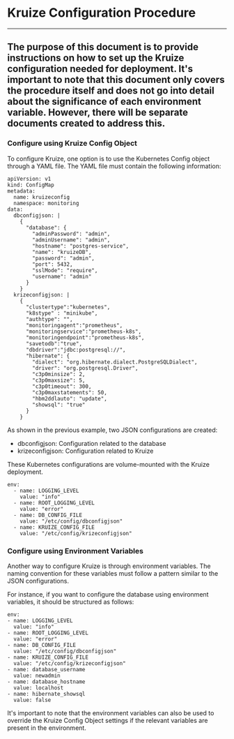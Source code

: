 # **Kruize Configuration Procedure**

---
The purpose of this document is to provide instructions on how to set up the Kruize configuration needed for deployment.
It's important to note that this document only covers the procedure itself and does not go into detail about the
significance of each environment variable. However, there will be separate documents created to address this.
---

### **Configure using Kruize Config Object**

To configure Kruize, one option is to use the Kubernetes Config object through a YAML file. The YAML file must contain
the following information:

```
apiVersion: v1
kind: ConfigMap
metadata:
  name: kruizeconfig
  namespace: monitoring
data:
  dbconfigjson: |
    {
      "database": {
        "adminPassword": "admin",
        "adminUsername": "admin",
        "hostname": "postgres-service",
        "name": "kruizeDB",
        "password": "admin",
        "port": 5432,
        "sslMode": "require",
        "username": "admin"
      }
    }
  krizeconfigjson: |
    {
      "clustertype":"kubernetes",
      "k8stype" : "minikube",
      "authtype": "",
      "monitoringagent":"prometheus",
      "monitoringservice":"prometheus-k8s",
      "monitoringendpoint":"prometheus-k8s",
      "savetodb":"true",
      "dbdriver":"jdbc:postgresql://",
      "hibernate": {
        "dialect": "org.hibernate.dialect.PostgreSQLDialect",
        "driver": "org.postgresql.Driver",
        "c3p0minsize": 2,
        "c3p0maxsize": 5,
        "c3p0timeout": 300,
        "c3p0maxstatements": 50,
        "hbm2ddlauto": "update",
        "showsql": "true"
      }
    }
```

As shown in the previous example, two JSON configurations are created:

* dbconfigjson: Configuration related to the database
* krizeconfigjson: Configuration related to Kruize

These Kubernetes configurations are volume-mounted with the Kruize deployment.

```
env:
  - name: LOGGING_LEVEL
    value: "info"
  - name: ROOT_LOGGING_LEVEL
    value: "error"
  - name: DB_CONFIG_FILE
    value: "/etc/config/dbconfigjson"
  - name: KRUIZE_CONFIG_FILE
    value: "/etc/config/krizeconfigjson"
```

### **Configure using Environment Variables**

Another way to configure Kruize is through environment variables. The naming convention for these variables must follow
a pattern similar to the JSON configurations.

For instance, if you want to configure the database using environment variables, it should be structured as follows:

```
env:
- name: LOGGING_LEVEL 
  value: "info"
- name: ROOT_LOGGING_LEVEL 
  value: "error"
- name: DB_CONFIG_FILE 
  value: "/etc/config/dbconfigjson"
- name: KRUIZE_CONFIG_FILE 
  value: "/etc/config/krizeconfigjson"
- name: database_username 
  value: newadmin
- name: database_hostname 
  value: localhost
- name: hibernate_showsql 
  value: false
```

It's important to note that the environment variables can also be used to override the Kruize Config Object settings if
the relevant variables are present in the environment.


